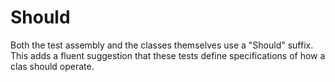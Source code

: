 # Should
Both the test assembly and the classes themselves use a "Should" suffix. This adds a fluent suggestion that these tests define specifications of how a clas should operate. 
